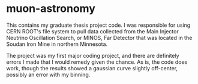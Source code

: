 # muon-astronomy

This contains my graduate thesis project code. I was responsible for using CERN ROOT's file system to pull data collected from the Main Injector Neutrino Oscillation Search,
or MINOS, Far Detector that was located in the Soudan Iron Mine in northern Minnesota. 

The project was my first major coding project, and there are definitely errors I made that I would remedy given the chance. As is, the code does work, though the results showed
a gaussian curve slightly off-center, possibly an error with my binning.
